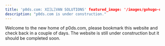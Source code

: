```yaml
---
title: 'p0ds.com: XIΞLΞVAN SOLUTIONS' featured_image: '/images/gohugo-default-sample-hero-image.jpg'
description: "p0ds.com is under construction."
---
```


Welcome to the new home of p0ds.com, please bookmark this website and check back in a couple of days. The website is
still under construction but it should be completed soon.
